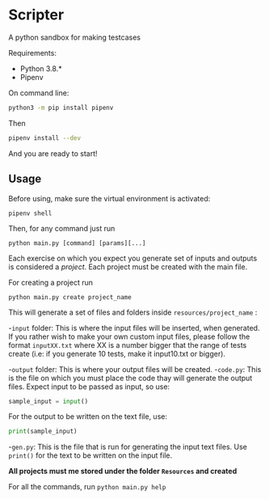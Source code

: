 # Scripter

A python sandbox for making testcases

Requirements:

* Python 3.8.\*
* Pipenv

On command line:

``` bash
python3 -m pip install pipenv
```

Then

``` bash
pipenv install --dev
```

And you are ready to start!

## Usage

Before using, make sure the virtual environment is activated:

`pipenv shell`

Then, for any command just run

`python main.py [command] [params][...]`

Each exercise on which you expect you generate set of inputs and outputs is considered a *project*. Each project must be created with the main file.

For creating a project run

`python main.py create project_name`

This will generate a set of files and folders inside `resources/project_name` :

-`input` folder: This is where the input files will be inserted, when generated. If you rather wish to make your own custom input files, please follow the format `inputXX.txt` where XX is a number bigger that the range of tests create (i.e: if you generate 10 tests, make it input10.txt or bigger).

-`output` folder: This is where your output files will be created.
-`code.py`: This is the file on which you must place the code thay will generate the output files. Expect input to be passed as input, so use:

```python
sample_input = input()
```

For the output to be written on the text file, use:

```python
print(sample_input)
```

-`gen.py`: This is the file that is run for generating the input text files. Use `print()` for the text to be written on the input file.

**All projects must me stored under the folder `Resources` and created**

For all the commands, run `python main.py help`
